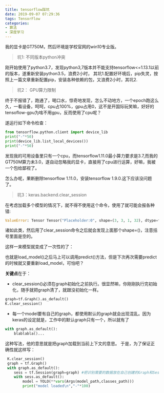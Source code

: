 ```yaml
---
title: tensorflow踩坑
date: 2019-09-07 07:29:36
tags: TensorFlow
categories: 
- 算法
- 深度学习
---
```


我的显卡是GT750M，然后环境是学校官网的win10专业版。

> 坑1: 不同版本python冲突

刚开始使用了python3.7，发现python3,7版本并不能支持tensorflow<=1.13.1以前的版本，遂重新安装python3.5，浪费2小时，
其坑1.配置好环境后，pip失灵，按照上一篇文章重新配置pip，安装各种依赖的包，又浪费2小时，其坑2.

> 坑2： GPU算力限制
<!--more-->
终于不报错了，跑通了，喝口水，惊奇地发现，怎么不动地方，一个epoch跑这么久，一看设备，呵呵，cpu占100%，gpu占用0，这不是开国际玩笑嘛，好好的tensoflow-gpu为啥不用gpu，反而使用了cpu呢？

遂运行如下命令检查：
```python 
from tensorflow.python.client import device_lib
print("-"*50)
print(device_lib.list_local_devices())
print("-"*50)
```
发现我的可用设备里只有一个cpu，而tensorflow1.11.0最小算力要求是3.7,而我的GT750M算力未3.0，遂自动忽略我的显卡，直接用了cpu进行运算，好嘛，我被一个包给鄙视了。

怎么办呢，果断删除tensorflow 1.11.0，安装tensorflow 1.9.0.这下应该没问题了。

> 坑3：keras.backend.clear_session

在考虑加载多个模型的情况下，就不得不使用这个命令，使用了就可能会报各种错:
```python
ValueError: Tensor Tensor("Placeholder:0", shape=(3, 3, 1, 32), dtype=float32) is not an element of this graph.
```
诸如此类，然后用了clear_session命令之后就会发现上面那个shape=()，注意括号里面是空的。

这样一来模型就变成了一次性的了：

也就是load_model()之后马上可以调用predict()方法，但是下次再次需要predict的时候就又要重新load_model，可怕吧？

**关键点**在于：

- clear_session()必须在graph初始化之前执行。很显然嘛，你刚刚执行完初始化，随手就把graph清了，就跟没初始化一样。
```python
graph=tf.Graph().as_default()
K.clear_session()
```
- 每一个model要有自己的graph，都使用默认的graph就会出现混乱。因为keras的设定就是，工作中的默认graph只有一个，所以就有了
```python
with graph.as_default():
    blablabla()...
```
这种写法，他的意思就是把graph加载到当前上下文的意思。
于是，为了保证正确性就这样写：
```python
 K.clear_session()
 graph = tf.Graph()
 with graph.as_default():
    sess = tf.Session(graph=graph) #把识别需要的数据放在自己创建的Graph和Session中，避免使用默认Graph,造成数据错误
    with sess.as_default():
        model = YOLO(**vars(Args(model_path,classes_path)))
        print("model loaded\n","-"*100)
```